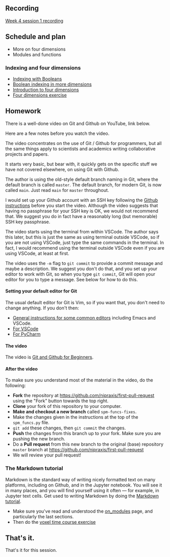 ## Recording

[Week 4 session 1 recording](https://numfocus-org.zoom.us/rec/share/9K9OpxVP_9bu4AWA5JUpz1QspJB4QSjlAdQnEdlssIP5SZzf4lPj5txao_073QGs.nM-1yQNsqJDcC-aB)

## Schedule and plan

* More on four dimensions
* Modules and functions

### Indexing and four dimensions

* [Indexing with
  Booleans](https://textbook.nipraxis.org/boolean_indexing.html)
* [Boolean indexing in more
  dimensions](https://textbook.nipraxis.org/boolean_indexing_nd.html)
* [Introduction to four dimensions](https://textbook.nipraxis.org/intro_to_4d)
* [Four dimensions
  exercise](https://hub.nipraxis.org/hub/user-redirect/git-pull?repo=https%3A//github.com/nipraxis/four_dimensions&subPath=four_dimensions.ipynb)

## Homework

There is a well-done video on Git and Github on YouTube, link below.

Here are a few notes before you watch the video.

The video concentrates on the use of Git / Github for programmers, but all the
same things apply to scientists and academics writing collaborative projects
and papers.

It starts very basic, but bear with, it quickly gets on the specific stuff we
have not covered elsewhere, on using Git with Github.

The author is using the old-style default branch naming in Git, where the
default branch is called `master`.  The default branch, for modern Git, is now
called `main`.  Just read `main` for `master` throughout.

I would set up your Github account with an SSH key following the [Github
instructions](https://docs.github.com/en/authentication/connecting-to-github-with-ssh/generating-a-new-ssh-key-and-adding-it-to-the-ssh-agent)
before you start the video.  Although the video suggests that having no
passphrase for your SSH key is OK, we would not recommend that.  We suggest you
do in fact have a reasonably long (but memorable) SSH key passphrase.

The video starts using the terminal from within VSCode.  The author says this
later, but this is just the same as using terminal outside VSCode, so if you
are not using VSCode, just type the same commands in the terminal.  In fact,
I would recommend using the terminal outside VSCode even if you are using
VSCode, at least at first.

The video uses the `-m` flag to `git commit` to provide a commit message and
maybe a description.  We suggest you don't do that, and you set up your editor
to work with Git, so when you type `git commit`, Git will open your editor for
you to type a message.  See below for how to do this.

#### Setting your default editor for Git

The usual default editor for Git is Vim, so if you want that, you don't need to change anything.  If you don't then:

* [General instructions for some common editors](https://koenwoortman.com/git-change-default-editor/) including Emacs and VSCode.
* [For
  VSCode](https://dev.to/deadlybyte/make-vs-code-your-default-git-editor-j6d)
* [For PyCharm](https://clt.champlain.edu/kb/configuring-git-with-pycharm)

#### The video

The video is [Git and Github for
Beginners](https://www.youtube.com/watch?v=RGOj5yH7evk).

#### After the video

To make sure you understand most of the material in the video, do the
following:

*   **Fork** the repository at <https://github.com/nipraxis/first-pull-request>
    using the "Fork" button towards the top right.
*   **Clone** your fork of this repository to your computer.
*   **Make and checkout a new branch** called `spm-funcs-fixes`.
*   Make the changes given in the instructions at the top of the `spm_funcs.py`
    file.
*   `git add` these changes, then `git commit` the changes.
*   **Push** the changes from this branch up to your fork.  Make sure you
    are pushing the new branch.
*   Do a **Pull request** from this new branch to the original (base)
    repository `master` branch at
    <https://github.com/nipraxis/first-pull-request>
*   We will review your pull request!

### The Markdown tutorial

Markdown is the standard way of writing nicely formatted text on many
platforms, including on Github, and in the Jupyter notebook.  You will see it
in many places, and you will find yourself using it often — for example, in
Jupyter text cells.  Get used to writing Markdown by doing the [Markdown
tutorial](https://www.markdowntutorial.com).

* Make sure you've read and understood the
  [on_modules](https://textbook.nipraxis.org/on_modules) page, and particularly
  the last sections.
* Then do the [voxel time course
  exercise](https://hub.nipraxis.org/hub/user-redirect/git-pull?repo=https%3A//github.com/nipraxis/first_activation_exercise&subPath=first_activation.ipynb)

## That's it.

That's it for this session.
